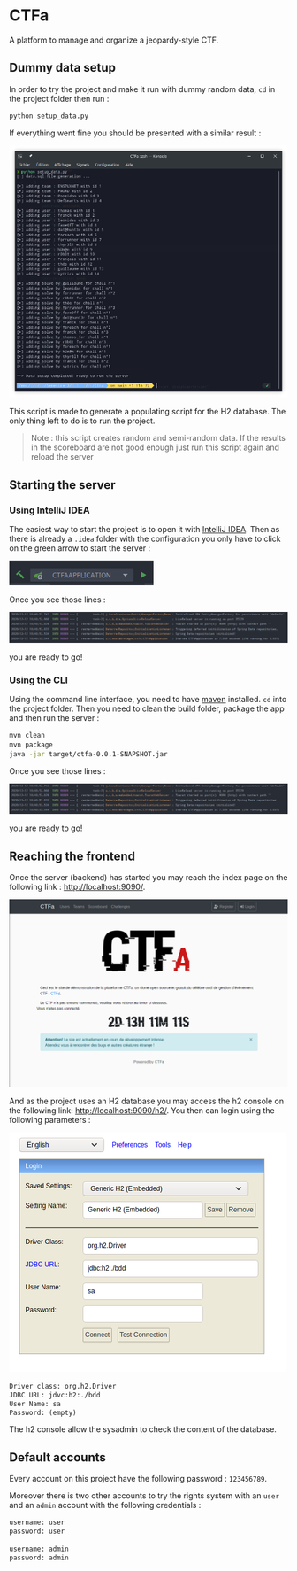 # CTFa
A platform to manage and organize a jeopardy-style CTF.

## Dummy data setup

In order to try the project and make it run with dummy random data, `cd` in the project folder then run :

```bash
python setup_data.py
```

If everything went fine you should be presented with a similar result :

![setup python](./readme_imgs/python_setup.png)

This script is made to generate a populating script for the H2 database. The only thing left to do is to run the project.

> Note : this script creates random and semi-random data. If the results in the scoreboard are not good enough just run this script again and reload the server

## Starting the server

### Using IntelliJ IDEA

The easiest way to start the project is to open it with [IntelliJ IDEA](https://www.jetbrains.com/idea/). Then as there is already a `.idea` folder with the configuration you only have to click on the green arrow to start the server :

![green arrow](./readme_imgs/gree_arrow.png)

Once you see those lines :

![server log](./readme_imgs/server_log.png)

you are ready to go!

### Using the CLI

Using the command line interface, you need to have [maven](https://maven.apache.org/) installed. `cd` into the project folder. Then you need to clean the build folder, package the app and then run the server : 

```bash
mvn clean
mvn package
java -jar target/ctfa-0.0.1-SNAPSHOT.jar
```

Once you see those lines :

![server log](./readme_imgs/server_log.png)

you are ready to go!

## Reaching the frontend

Once the server (backend) has started you may reach the index page on the following link : [http://localhost:9090/](http://localhost:9090/).

![server log](./readme_imgs/index_page.png)

And as the project uses an H2 database you may access the h2 console on the following link: [http://localhost:9090/h2/](http://localhost:9090/h2/). You then can login using the following parameters :

![server log](./readme_imgs/h2_console.png)

```
Driver class: org.h2.Driver
JDBC URL: jdvc:h2:./bdd
User Name: sa
Password: (empty)
```

The h2 console allow the sysadmin to check the content of the database.

## Default accounts

Every account on this project have the following password : `123456789`.

Moreover there is two other accounts to try the rights system with an `user` and an `admin` account with the following credentials :

```
username: user
password: user

username: admin
password: admin
```

